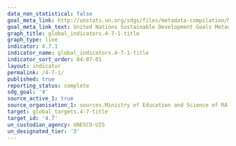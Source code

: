 ```yaml
---
data_non_statistical: false
goal_meta_link: http://unstats.un.org/sdgs/files/metadata-compilation/Metadata-Goal-4.pdf
goal_meta_link_text: United Nations Sustainable Development Goals Metadata (pdf 210kB)
graph_title: global_indicators.4-7-1-title
graph_type: line
indicator: 4.7.1
indicator_name: global_indicators.4-7-1-title
indicator_sort_order: 04-07-01
layout: indicator
permalink: /4-7-1/
published: true
reporting_status: complete
sdg_goal: '4'
source_active_1: true
source_organisation_1: sources.Ministry of Education and Science of RA
target: global_targets.4-7-title
target_id: '4.7'
un_custodian_agency: UNESCO-UIS
un_designated_tier: '3'
---
```

